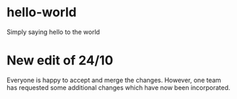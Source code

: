 # hello-world
Simply saying hello to the world

# New edit of 24/10
Everyone is happy to accept and merge the changes. However, one team has requested some additional changes which have now been incorporated. 
